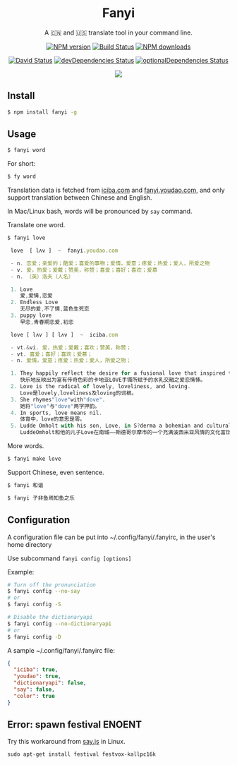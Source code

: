 <div align="center">

# Fanyi

A 🇨🇳 and 🇺🇸 translate tool in your command line.

[![NPM version](https://img.shields.io/npm/v/fanyi.svg?style=flat-square)](https://npmjs.org/package/fanyi) [![Build Status](https://img.shields.io/travis/afc163/fanyi.svg?style=flat-square)](https://travis-ci.org/afc163/fanyi) [![NPM downloads](http://img.shields.io/npm/dm/fanyi.svg?style=flat-square)](https://npmjs.org/package/fanyi)

[![David Status](https://img.shields.io/david/afc163/fanyi.svg?style=flat-square)](https://david-dm.org/afc163/fanyi) [![devDependencies Status](https://david-dm.org/afc163/fanyi/dev-status.svg?style=flat-square)](https://david-dm.org/afc163/fanyi?type=dev) [![optionalDependencies Status](https://david-dm.org/afc163/fanyi/optional-status.svg?style=flat-square)](https://david-dm.org/afc163/fanyi?type=optional)

![](https://gw.alipayobjects.com/zos/rmsportal/EAuwmtfxDGueGOdUgVKc.png)

</div>

## Install

```bash
$ npm install fanyi -g
```

## Usage

```bash
$ fanyi word
```

For short:

```bash
$ fy word
```

Translation data is fetched from [iciba.com](http://iciba.com) and [fanyi.youdao.com](http://fanyi.youdao.com), and only support translation between Chinese and English.

In Mac/Linux bash, words will be pronounced by `say` command.

Translate one word.

```bash
$ fanyi love
```

```js
 love  [ lʌv ]  ~  fanyi.youdao.com

 - n. 恋爱；亲爱的；酷爱；喜爱的事物；爱情，爱意；疼爱；热爱；爱人，所爱之物
 - v. 爱，热爱；爱戴；赞美，称赞；喜爱；喜好；喜欢；爱慕
 - n. （英）洛夫（人名）

 1. Love
    爱,爱情,恋爱
 2. Endless Love
    无尽的爱,不了情,蓝色生死恋
 3. puppy love
    早恋,青春期恋爱,初恋

 love [ lʌv ] [ lʌv ]  ~  iciba.com

 - vt.&vi. 爱，热爱；爱戴；喜欢；赞美，称赞；
 - vt. 喜爱；喜好；喜欢；爱慕；
 - n. 爱情，爱意；疼爱；热爱；爱人，所爱之物；

 1. They happily reflect the desire for a fusional love that inspired the legendary LOVE bracelet Cartier.
    快乐地反映出为富有传奇色彩的卡地亚LOVE手镯所赋予的水乳交融之爱恋情愫。
 2. Love is the radical of lovely, loveliness, and loving.
    Love是lovely,loveliness及loving的词根。
 3. She rhymes"love"with"dove".
    她将"love"与"dove"两字押韵。
 4. In sports, love means nil.
    体育中，love的意思是零。
 5. Ludde Omholt with his son, Love, in S?derma a bohemian and culturally rich district in Stockholm.
    LuddeOmholt和他的儿子Love在南城——斯德哥尔摩市的一个充满波西米亚风情的文化富饶区散步。
```

More words.

```bash
$ fanyi make love
```

Support Chinese, even sentence.

```bash
$ fanyi 和谐
```

```bash
$ fanyi 子非鱼焉知鱼之乐
```

## Configuration

A configuration file can be put into ~/.config/fanyi/.fanyirc, in the user's home directory

Use subcommand `fanyi config [options]`

Example:

```bash
# Turn off the pronunciation
$ fanyi config --no-say
# or
$ fanyi config -S

# Disable the dictionaryapi
$ fanyi config --no-dictionaryapi
# or
$ fanyi config -D
```

A sample ~/.config/fanyi/.fanyirc file:

```json
{
  "iciba": true,
  "youdao": true,
  "dictionaryapi": false,
  "say": false,
  "color": true
}
```

## Error: spawn festival ENOENT

Try this workaround from [say.js](https://github.com/Marak/say.js#linux-notes) in Linux.

```
sudo apt-get install festival festvox-kallpc16k
```
